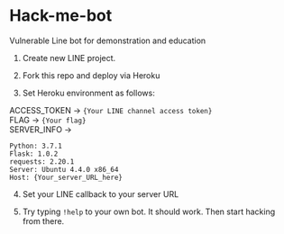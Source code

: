 # Hack-me-bot
Vulnerable Line bot for demonstration and education

1. Create new LINE project.  

2. Fork this repo and deploy via Heroku  

3. Set Heroku environment as follows:  

ACCESS_TOKEN -> `{Your LINE channel access token}`  
FLAG -> `{Your flag}`  
SERVER_INFO -> 
```
Python: 3.7.1
Flask: 1.0.2
requests: 2.20.1
Server: Ubuntu 4.4.0 x86_64
Host: {Your_server_URL_here}
```

4. Set your LINE callback to your server URL  

5. Try typing `!help` to your own bot. It should work. Then start hacking from there.
